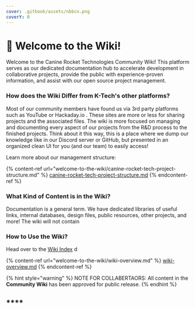 ```yaml
---
cover: .gitbook/assets/nbbcn.png
coverY: 0
---
```


# 🐺 Welcome to the Wiki!

Welcome to the Canine Rocket Technologies Community Wiki! This platform serves as our dedicated documentation hub to accelerate development in collaborative projects, provide the public with experience-proven information, and assist with our open source project management.&#x20;



### How does the Wiki Differ from K-Tech's other platforms?

Most of our community members have found us via 3rd party platforms such as YouTube or Hackaday.io . These sites are more or less for sharing projects and the associated files. The wiki is more focused on managing and documenting every aspect of our projects from the R\&D process to the finished projects. Think about it this way, this is a place where we dump our knowledge like in our Discord server or GitHub, but presented in an organized clean UI for you (and our team) to easily access!&#x20;

Learn more about our management structure:

{% content-ref url="welcome-to-the-wiki/canine-rocket-tech-project-structure.md" %}
[canine-rocket-tech-project-structure.md](welcome-to-the-wiki/canine-rocket-tech-project-structure.md)
{% endcontent-ref %}

###

### What Kind of Content is in the Wiki?

Documentation is a general term. We have dedicated libraries of useful links, internal databases, design files, public resources, other projects, and more! The wiki will not contain&#x20;



### How to Use the Wiki?

Head over to the [Wiki Index](welcome-to-the-wiki/wiki-overview.md) d



{% content-ref url="welcome-to-the-wiki/wiki-overview.md" %}
[wiki-overview.md](welcome-to-the-wiki/wiki-overview.md)
{% endcontent-ref %}





{% hint style="warning" %}
NOTE FOR COLLABERTAORS: All content in the **Community Wiki** has been approved for public release.&#x20;
{% endhint %}

## ****
